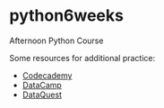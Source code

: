 # python6weeks
Afternoon Python Course

Some resources for additional practice:
- [Codecademy](https://www.codecademy.com/catalog/language/python)
- [DataCamp](https://www.datacamp.com/)
- [DataQuest](https://www.dataquest.io/)
